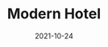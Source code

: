 ---
title: Modern Hotel
id: modern-hotel
category: photos
license: Unsplash License
licenseUrl: https://unsplash.com/license
resolution: 4032x3024
date: 2021-10-24
camera: Google Pixel 4a
lens: Pixel 4a back camera
iso: 52
focalLength: 4.38mm
shutterSpeed: 1/1235
aperture: f/1.73
---